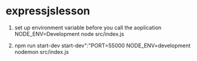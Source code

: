 # expressjslesson

1. set up environment variable before you call the aoplication
NODE_ENV=Development node src/index.js

2. npm run start-dev
start-dev":"PORT=55000 NODE_ENV=development nodemon src/index.js